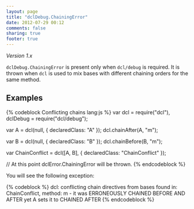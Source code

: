 ```yaml
---
layout: page
title: "dclDebug.ChainingError"
date: 2012-07-29 00:12
comments: false
sharing: true
footer: true
---
```


*Version 1.x*

`dclDebug.ChainingError` is present only when `dcl/debug` is required. It is thrown when
`dcl` is used to mix bases with different chaining orders for the same method.

## Examples

{% codeblock Conflicting chains lang:js %}
var dcl = require("dcl"),
	dclDebug = require("dcl/debug");

var A = dcl(null, {
  declaredClass: "A"
});
dcl.chainAfter(A, "m");

var B = dcl(null, {
  declaredClass: "B"
});
dcl.chainBefore(B, "m");

var ChainConflict = dcl([A, B], {
  declaredClass: "ChainConflict"
});

// At this point dclError.ChainingError will be thrown.
{% endcodeblock %}

You will see the following exception:

{% codeblock %}
dcl: conflicting chain directives from bases found in: ChainConflict, method: m -
it was ERRONEOUSLY CHAINED BEFORE AND AFTER yet A sets it to CHAINED AFTER
{% endcodeblock %}
